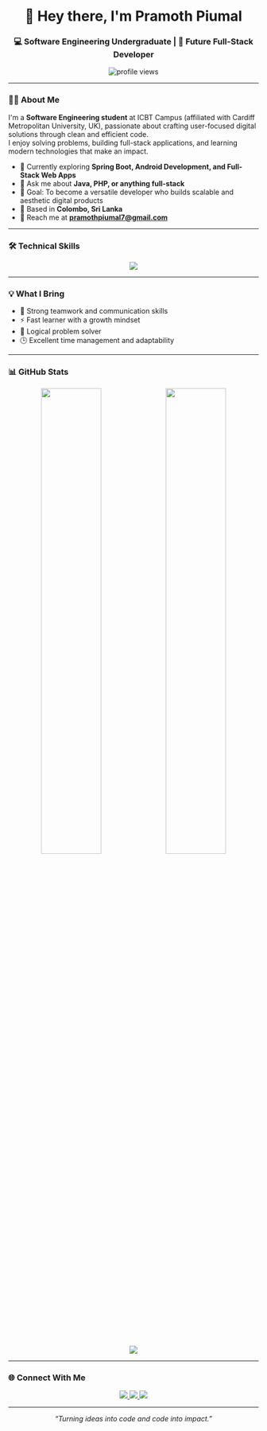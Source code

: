 <h1 align="center">👋 Hey there, I'm Pramoth Piumal</h1>
<h3 align="center">💻 Software Engineering Undergraduate | 🚀 Future Full-Stack Developer</h3>

<p align="center">
  <img src="https://komarev.com/ghpvc/?username=pramoth21&label=Profile%20Views&color=0e75b6&style=flat" alt="profile views" />
</p>

---

### 👨‍💻 About Me  

I'm a **Software Engineering student** at ICBT Campus (affiliated with Cardiff Metropolitan University, UK), passionate about crafting user-focused digital solutions through clean and efficient code.  
I enjoy solving problems, building full-stack applications, and learning modern technologies that make an impact.

- 🌱 Currently exploring **Spring Boot, Android Development, and Full-Stack Web Apps**
- 💬 Ask me about **Java, PHP, or anything full-stack**
- 🎯 Goal: To become a versatile developer who builds scalable and aesthetic digital products
- 📍 Based in **Colombo, Sri Lanka**
- 📧 Reach me at **pramothpiumal7@gmail.com**

---

### 🛠️ Technical Skills  

<p align="center">
  <img src="https://skillicons.dev/icons?i=java,php,js,html,css,react,bootstrap,androidstudio,dotnet,mysql,mongodb,git,github,vscode,figma,postman" />
</p>

---

### 💡 What I Bring  

- 🤝 Strong teamwork and communication skills  
- ⚡ Fast learner with a growth mindset  
- 🧠 Logical problem solver  
- 🕒 Excellent time management and adaptability  

---

### 📊 GitHub Stats  

<p align="center">
  <img width="49%" src="https://github-readme-stats.vercel.app/api?username=pramoth21&show_icons=true&theme=tokyonight&hide_border=true" />
  <img width="49%" src="https://github-readme-streak-stats.herokuapp.com/?user=pramoth21&theme=tokyonight&hide_border=true" />
</p>

<p align="center">
  <img src="https://github-readme-activity-graph.vercel.app/graph?username=pramoth21&theme=tokyo-night&hide_border=true" />
</p>

---

### 🌐 Connect With Me  

<p align="center">
  <a href="https://www.linkedin.com/in/pramoth-piumal-413907376/" target="_blank">
    <img src="https://img.shields.io/badge/LinkedIn-0077B5?style=for-the-badge&logo=linkedin&logoColor=white" />
  </a>
  <a href="mailto:pramothpiumal7@gmail.com" target="_blank">
    <img src="https://img.shields.io/badge/Gmail-D14836?style=for-the-badge&logo=gmail&logoColor=white" />
  </a>
  <a href="https://github.com/pramoth21" target="_blank">
    <img src="https://img.shields.io/badge/GitHub-181717?style=for-the-badge&logo=github&logoColor=white" />
  </a>
</p>

---

<p align="center">
  <em>“Turning ideas into code and code into impact.”</em>
</p>
